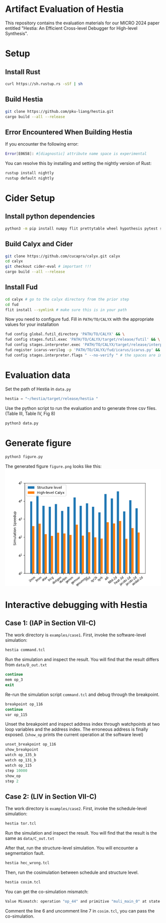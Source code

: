 # Artifact Evaluation of Hestia

This repository contains the evaluation materials for our MICRO 2024 paper entitled "Hestia: An Efficient Cross-level Debugger for High-level Synthesis".

# Setup

## Install Rust

```bash
curl https://sh.rustup.rs -sSf | sh
```

## Build Hestia

```bash
git clone https://github.com/pku-liang/hestia.git
cargo build --all --release
```

## Error Encountered When Building Hestia

If you encounter the following error:
```bash
Error[E0658]: #[diagnostic] attribute name space is experimental
```

You can resolve this by installing and setting the nightly version of Rust:

```bash
rustup install nightly
rustup default nightly
```

# Cider Setup

## Install python dependencies

```bash
python3 -m pip install numpy flit prettytable wheel hypothesis pytest simplejson matplotlib scipy seaborn
```

## Build Calyx and Cider

```bash
git clone https://github.com/cucapra/calyx.git calyx
cd calyx
git checkout cider-eval # important !!!
cargo build --all --release
```

## Install Fud

```bash
cd calyx # go to the calyx directory from the prior step
cd fud
flit install --symlink # make sure this is in your path
```

Now you need to configure fud. Fill in `PATH/TO/CALYX`  with
the appropriate values for your installation

```bash
fud config global.futil_directory 'PATH/TO/CALYX' && \
fud config stages.futil.exec 'PATH/TO/CALYX/target/release/futil' && \
fud config stages.interpreter.exec 'PATH/TO/CALYX/target/release/interp' && \
fud register icarus-verilog -p 'PATH/TO/CALYX/fud/icarus/icarus.py' && \
fud config stages.interpreter.flags " --no-verify " # the spaces are important
```

# Evaluation data

Set the path of Hestia in `data.py`

```python
hestia = "~/hestia/target/release/hestia "
```

Use the python script to run the evaluation and to generate three csv files. (Table III, Table IV, Fig 8)

```bash
python3 data.py
```

# Generate figure

```bash
python3 figure.py
```

The generated figure `figure.png` looks like this:
![](./figure.png)

# Interactive debugging with Hestia

## Case 1: (IAP in Section VII-C)

The work directory is `examples/case1`. First, invoke the software-level simulation:

```bash
hestia command.tcl
```

Run the simulation and inspect the result. You will find that the result differs from `data/D_out.txt`

```tcl
continue
mem op_3
exit
```

Re-run the simulation script `command.tcl` and debug through the breakpoint. 

```tcl
breakpoint op_116
continue
var op_115
```

 Unset the breakpoint and inspect address index through watchpoints at two loop variables and the address index. The erroneous address is finally exposed. (`show_op` prints the current operation at the software level)

```tcl
unset_breakpoint op_116
show_breakpoint
watch op_135_b
watch op_131_b
watch op_115
step 10000
show_op
step 2
```

## Case 2: (LIV in Section VII-C)

The work directory is `examples/case2`. First, invoke the schedule-level simulation:

```bash
hestia tor.tcl
```

Run the simulation and inspect the result. You will find that the result is the same as `data/C_out.txt`

After that, run the structure-level simulation. You will encounter a segmentation fault.

```bash
hestia hec_wrong.tcl
```

Then, run the cosimulation between schedule and structure level.
```bash
hestia cosim.tcl
```

You can get the co-simulation mismatch:
```bash
Value Mismatch: operation "op_44" and primitive "muli_main_0" at state @s14
```

Comment the line 6 and uncomment line 7 in `cosim.tcl`, you can pass the co-simulation.
